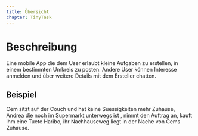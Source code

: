 ```yaml
---
title: Übersicht
chapter: TinyTask
---
```


# Beschreibung

Eine mobile App die dem User erlaubt kleine Aufgaben zu erstellen, in einem bestimmten Umkreis zu posten. Andere User können Interesse anmelden und über weitere Details mit dem Ersteller chatten.

## Beispiel

Cem sitzt auf der Couch und hat keine Suessigkeiten mehr Zuhause, Andrea die noch im Supermarkt unterwegs ist , nimmt den Auftrag an, kauft ihm eine Tuete Haribo, ihr Nachhauseweg liegt in der Naehe von Cems Zuhause.
